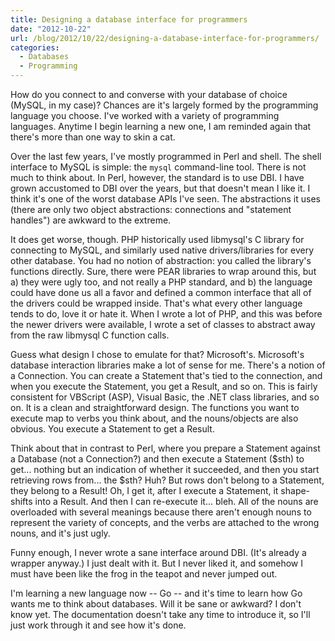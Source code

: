 ```yaml
---
title: Designing a database interface for programmers
date: "2012-10-22"
url: /blog/2012/10/22/designing-a-database-interface-for-programmers/
categories:
  - Databases
  - Programming
---
```

How do you connect to and converse with your database of choice (MySQL, in my case)? Chances are it's largely formed by the programming language you choose. I've worked with a variety of programming languages. Anytime I begin learning a new one, I am reminded again that there's more than one way to skin a cat.

Over the last few years, I've mostly programmed in Perl and shell. The shell interface to MySQL is simple: the `mysql` command-line tool. There is not much to think about. In Perl, however, the standard is to use DBI. I have grown accustomed to DBI over the years, but that doesn't mean I like it. I think it's one of the worst database APIs I've seen. The abstractions it uses (there are only two object abstractions: connections and "statement handles") are awkward to the extreme.

It does get worse, though. PHP historically used libmysql's C library for connecting to MySQL, and similarly used native drivers/libraries for every other database. You had no notion of abstraction: you called the library's functions directly. Sure, there were PEAR libraries to wrap around this, but a) they were ugly too, and not really a PHP standard, and b) the language could have done us all a favor and defined a common interface that all of the drivers could be wrapped inside. That's what every other language tends to do, love it or hate it. When I wrote a lot of PHP, and this was before the newer drivers were available, I wrote a set of classes to abstract away from the raw libmysql C function calls.

Guess what design I chose to emulate for that? Microsoft's. Microsoft's database interaction libraries make a lot of sense for me. There's a notion of a Connection. You can create a Statement that's tied to the connection, and when you execute the Statement, you get a Result, and so on. This is fairly consistent for VBScript (ASP), Visual Basic, the .NET class libraries, and so on. It is a clean and straightforward design. The functions you want to execute map to verbs you think about, and the nouns/objects are also obvious. You execute a Statement to get a Result.

Think about that in contrast to Perl, where you prepare a Statement against a Database (not a Connection?) and then execute a Statement ($sth) to get... nothing but an indication of whether it succeeded, and then you start retrieving rows from... the $sth? Huh? But rows don't belong to a Statement, they belong to a Result! Oh, I get it, after I execute a Statement, it shape-shifts into a Result. And then I can re-execute it... bleh. All of the nouns are overloaded with several meanings because there aren't enough nouns to represent the variety of concepts, and the verbs are attached to the wrong nouns, and it's just ugly.

Funny enough, I never wrote a sane interface around DBI. (It's already a wrapper anyway.) I just dealt with it. But I never liked it, and somehow I must have been like the frog in the teapot and never jumped out.

I'm learning a new language now -- Go -- and it's time to learn how Go wants me to think about databases. Will it be sane or awkward? I don't know yet. The documentation doesn't take any time to introduce it, so I'll just work through it and see how it's done.
